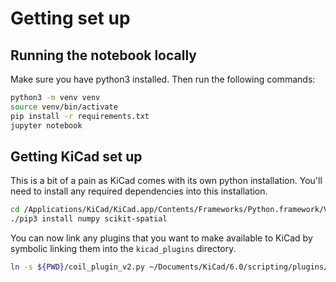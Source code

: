 # Getting set up

## Running the notebook locally

Make sure you have python3 installed. Then run the following commands:

```bash
python3 -m venv venv
source venv/bin/activate
pip install -r requirements.txt
jupyter notebook
```

## Getting KiCad set up

This is a bit of a pain as KiCad comes with its own python installation. You'll need to install any required dependencies into this installation.

```bash
cd /Applications/KiCad/KiCad.app/Contents/Frameworks/Python.framework/Versions/Current/bin
./pip3 install numpy scikit-spatial
```

You can now link any plugins that you want to make available to KiCad by symbolic linking them into the `kicad_plugins` directory.

```bash
ln -s ${PWD}/coil_plugin_v2.py ~/Documents/KiCad/6.0/scripting/plugins/coil_plugin_v2.py
```
